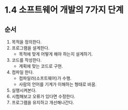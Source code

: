 # 1.4 소프트웨어 개발의 7가지 단계

## 순서
1. 목적을 정의한다.
2. 프로그램을 설계한다.
    - 목적에 맞게 어떻게 해야 하는지 설계하기.
3. 코드를 작성한다.
    - 계획에 맞는 코드로 구현.
4. 컴파일 한다.
    - 컴파일러(소프트웨어)가 수행.
    - 사람의 언어를 기계가 이해하는 형태로 바꿈. 
5. 실행시켜본다.
6. 시험해보고 오류가 있다면 수정한다.
7. 프로그램을 유지하고 개선해나간다.

